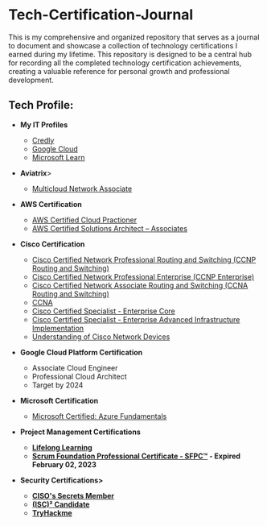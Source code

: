 # Tech-Certification-Journal
This is my comprehensive and organized repository that serves as a journal to document and showcase a collection of technology certifications I earned during my lifetime. This repository is designed to be a central hub for recording all the completed technology certification achievements, creating a valuable reference for personal growth and professional development.

<h2>Tech Profile:</h2>

- <b>My IT Profiles</b>
  - [Credly](https://www.credly.com/users/mark-emmanuel-ganut/badges)
  - [Google Cloud](https://www.cloudskillsboost.google/public_profiles/96aea18f-5c94-482d-9a4b-3e66b75aa936)
  - [Microsoft Learn](https://learn.microsoft.com/en-us/users/markganut/)

- <b>Aviatrix</b>>
    - [Multicloud Network Associate](https://www.credly.com/badges/959b98af-3c6b-4611-9aed-fe216415c90f/public_url)

- <b>AWS Certification</b>
  - [AWS Certified Cloud Practioner](https://www.credly.com/badges/a061ffaf-fd7e-450b-9aba-f730c1a84fbd/public_url) 
  - [AWS Certified Solutions Architect – Associates](https://www.credly.com/badges/871ebf8f-0e9b-4ad6-a149-2971e2063769/public_url)

- <b>Cisco Certification</b> 
  - [Cisco Certified Network Professional Routing and Switching (CCNP Routing and Switching)](https://www.credly.com/badges/400fba81-f34b-4546-a370-f612a1209ac8/public_url)
  - [Cisco Certified Network Professional Enterprise (CCNP Enterprise)](https://www.credly.com/badges/f941b8fc-d689-4d5f-a13a-db0efa065bba/public_url)
  - [Cisco Certified Network Associate Routing and Switching (CCNA Routing and Switching)](https://www.credly.com/badges/935672f9-929f-481a-943e-bc9c3bcd94ed/public_url)
  - [CCNA](https://www.credly.com/badges/41739939-d44e-436d-b62c-751943e2c098/public_url)
  - [Cisco Certified Specialist - Enterprise Core](https://www.credly.com/badges/8c498e6a-6afb-49e2-a698-e61363dc3ee6/public_url)
  - [Cisco Certified Specialist - Enterprise Advanced Infrastructure Implementation](https://www.credly.com/badges/9574a4f4-47ed-4aaf-a54b-ef45a4224ff6/public_url)
  - [Understanding of Cisco Network Devices](https://www.credly.com/badges/3a2b306a-d97a-4bd3-82ca-f1a54ea45845/public_url)

- <b>Google Cloud Platform Certification</b>
  - Associate Cloud Engineer
  - Professional Cloud Architect
  - Target by 2024

- <b>Microsoft Certification</b>
  - [Microsoft Certified: Azure Fundamentals](https://learn.microsoft.com/api/credentials/share/en-us/MarkEmmanuelGanut-2562/C43FDA154DF5E129?sharingId=78579FAAE5888DF4)

- <b>Project Management Certifications<b>
  - [Lifelong Learning](https://www.credly.com/badges/24961115-0ad5-4ba7-9a7e-53d24891102f/public_url)
  - [Scrum Foundation Professional Certificate - SFPC™](https://www.credly.com/badges/919f1216-3f41-4d7e-968a-bd9f65e27db4/public_url) - Expired February 02, 2023

- <b>Security Certifications</b>>
  - [CISO's Secrets Member](https://www.credly.com/badges/c150231c-09ea-4ba3-9ce4-dcfe20a2bd8d/public_url)
  - [(ISC)² Candidate](https://www.credly.com/badges/3353b103-2d91-4edd-be60-f325eb8c3e2a/public_url)
  - [TryHackme](https://tryhackme.com/p/moganut)
